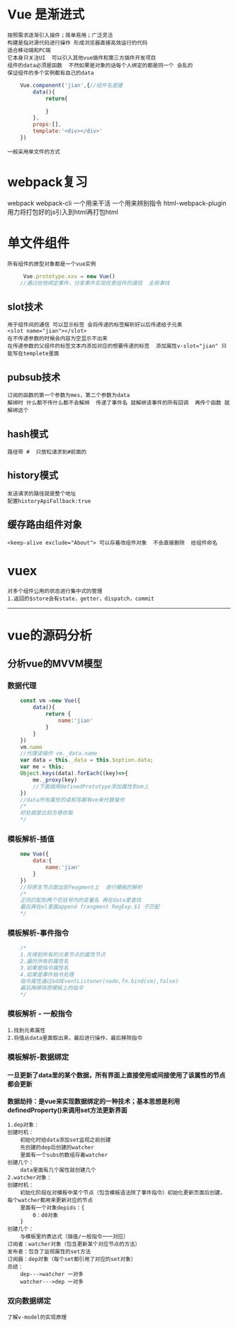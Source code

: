 # Vue 是渐进式
    按照需求逐渐引入插件；简单易用；广泛灵活
    构建是指对源代码进行操作 形成浏览器直接高效运行的代码
    适合移动端和PC端
    它本身只关注UI  可以引入其他vue插件和第三方插件开发项目
    组件的data必须是函数  不然如果是对象的话每个人绑定的都是同一个 会乱的
    保证组件的多个实例都有自己的data
```javascript
    Vue.component('jian',{//组件名是建
        data(){
            return{

            }
        },
        props:[],
        template:'<div></div>'
    })
```
    一般采用单文件的方式
# webpack复习
  webpack webpack-cli 一个用来干活 一个用来辨别指令
  html-webpack-plugin 用力将打包好的js引入到html再打包html
# 单文件组件
    所有组件的原型对象都是一个vue实例
```javascript
     Vue.prototype.xxx = new Vue()  
    //通过给他绑定事件，分发事件实现任意组件的通信  全局事线
```
## slot技术
    用于组件间的通信 可以显示标签 会将传递的标签解析好以后传递给子元素
    <slot name="jian"></slot>
    在不传递参数的时候会内容为空显示不出来
    在传递参数的父组件的标签文本内添加对应的想要传递的标签  添加属性v-slot="jian" 只能写在templete里面
## pubsub技术
    订阅的函数的第一个参数为mes，第二个参数为data
    解绑时 什么都不传什么都不会解绑  传递了事件名 就解绑该事件的所有回调  再传个函数 就解绑这个
## hash模式
    路径带 #  只放松请求到#前面的
## history模式
    发送请求的路径就是整个地址
    配置historyApiFallback:true
## 缓存路由组件对象
    <keep-alive exclude="About"> 可以存着改组件对象  不会直接删除  给组件命名
# vuex
    对多个组件公用的状态进行集中式的管理
    1.返回的$store会有state，getter，dispatch，commit
----
# vue的源码分析
## 分析vue的MVVM模型
### 数据代理
```javascript
    const vm =new Vue({
        data(){
            return {
                name:'jian'
            }
        }
    })
    vm.name
    //代理读操作 vm._data.name
    var data = this._data = this.$option.data;
    var me = this;
    Object.keys(data).forEach((key)=>{
        me._proxy(key)
        //下面就用definedPrototype添加属性到vm上
    })
    //data所有属性的读和写都有vm来代替操作
    /*
    好处就是比较方便存取
    */
```
### 模板解析-插值
```javascript
    new Vue({
        data:{
            name:'jian'
        }
    })
    //将原生节点取出到feagment上  进行模板的解析
    /*
    正则匹配到两个花括号内的变量名 再在data里查找
    最后再在el里面append frangment RegExp.$1 子匹配
    */
```
### 模板解析-事件指令
```javascript
    /*
    1.先得到所有的元素节点的属性节点
    2.遍历所有的属性名 
    3.如果是指令属性名
    4.如果是事件指令处理
    指令属性通过addEventListener(node,fn.bind(vm),false)
    最后再移除原模板上的指令
    */
```
### 模板解析 - 一般指令
    1.找到元素属性
    2.将值从data里面取出来，最后进行操作，最后移除指令
### 模板解析-数据绑定
#### 一旦更新了data里的某个数据，所有界面上直接使用或间接使用了该属性的节点都会更新
**数据劫持：是vue来实现数据绑定的一种技术；基本思想是利用definedProperty()来调用set方法更新界面**

    1.dep对象：
    创建时机：
        初始化时给data添加set监视之前创建
        先创建的dep后创建的watcher
        里面有一个subs的数组存着watcher
    创建几个：
        data里面有几个属性就创建几个
    2.watcher对象：
    创建时机：
        初始化阶段在对模板中某个节点（包含模板语法除了事件指令）初始化更新页面后创建，每个watcher都用来更新对应的节点
        里面有一个对象depids：{
            0：d0对象
        }
    创建几个：
        与模板里的表达式（插值/一般指令一一对应）
    订阅者：watcher对象（包含更新某个对应节点的方法）
    发布者：包含了监视属性的set方法
    订阅器：dep对象（每个set都引用了对应的set对象）
    总结：
        dep--->watcher 一对多
        watcher--->dep 一对多
### 双向数据绑定
    了解v-model的实现原理